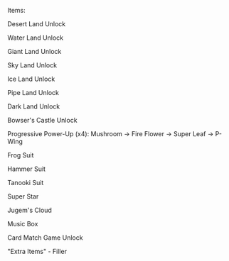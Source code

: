 Items:

Desert Land Unlock

Water Land Unlock

Giant Land Unlock

Sky Land Unlock

Ice Land Unlock

Pipe Land Unlock

Dark Land Unlock

Bowser's Castle Unlock

Progressive Power-Up (x4): Mushroom -> Fire Flower -> Super Leaf -> P-Wing

Frog Suit

Hammer Suit

Tanooki Suit

Super Star

Jugem's Cloud

Music Box

Card Match Game Unlock

"Extra Items" - Filler
